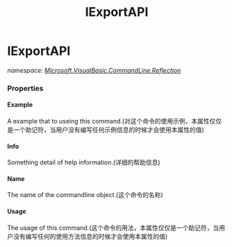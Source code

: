 ﻿---
title: IExportAPI
---

# IExportAPI
_namespace: [Microsoft.VisualBasic.CommandLine.Reflection](N-Microsoft.VisualBasic.CommandLine.Reflection.html)_





### Properties

#### Example
A example that to useing this command.(对这个命令的使用示例，本属性仅仅是一个助记符，当用户没有编写任何示例信息的时候才会使用本属性的值)
#### Info
Something detail of help information.(详细的帮助信息)
#### Name
The name of the commandline object.(这个命令的名称)
#### Usage
The usage of this command.(这个命令的用法，本属性仅仅是一个助记符，当用户没有编写任何的使用方法信息的时候才会使用本属性的值)

